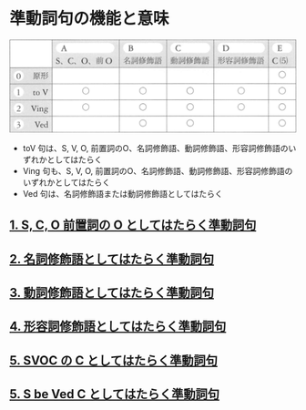 # 準動詞句の機能と意味

<img src="fig/準動詞句の一覧表.png" width="600"/>

- toV 句は、S, V, O, 前置詞のO、名詞修飾語、動詞修飾語、形容詞修飾語のいずれかとしてはたらく
- Ving 句も、S, V, O, 前置詞のO、名詞修飾語、動詞修飾語、形容詞修飾語のいずれかとしてはたらく
- Ved 句は、名詞修飾語または動詞修飾語としてはたらく

## [1. S, C, O 前置詞の O としてはたらく準動詞句](03-chapter-1-A.md)
## [2. 名詞修飾語としてはたらく準動詞句](03-chapter-1-B.md)
## [3. 動詞修飾語としてはたらく準動詞句](03-chapter-1-C.md)
## [4. 形容詞修飾語としてはたらく準動詞句](03-chapter-1-D.md)
## [5. SVOC の C としてはたらく準動詞句](03-chapter-1-E.md)
## [5. S be Ved C としてはたらく準動詞句](03-chapter-1-E-beved.md)
